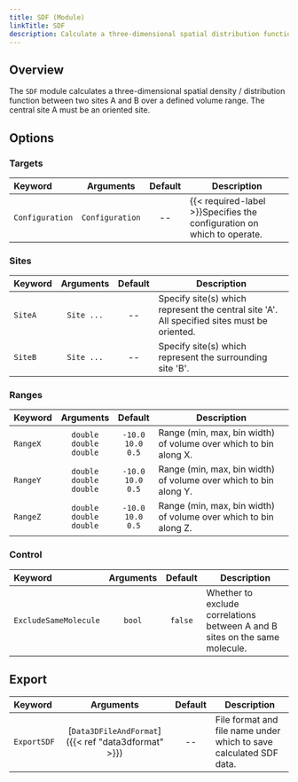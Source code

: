 ```yaml
---
title: SDF (Module)
linkTitle: SDF
description: Calculate a three-dimensional spatial distribution function
---
```


## Overview

The `SDF` module calculates a three-dimensional spatial density / distribution function between two sites A and B over a defined volume range. The central site A must be an oriented site.

## Options

### Targets

|Keyword|Arguments|Default|Description|
|:------|:--:|:-----:|-----------|
|`Configuration`|`Configuration`|--|{{< required-label >}}Specifies the configuration on which to operate.|

### Sites

|Keyword|Arguments|Default|Description|
|:------|:--:|:-----:|-----------|
|`SiteA`|`Site ...`|--|Specify site(s) which represent the central site 'A'. All specified sites must be oriented.|
|`SiteB`|`Site ...`|--|Specify site(s) which represent the surrounding site 'B'.|

### Ranges

|Keyword|Arguments|Default|Description|
|:------|:--:|:-----:|-----------|
|`RangeX`|`double`<br/>`double`<br/>`double`|`-10.0`<br/>`10.0`<br/>`0.5`|Range (min, max, bin width) of volume over which to bin along X.|
|`RangeY`|`double`<br/>`double`<br/>`double`|`-10.0`<br/>`10.0`<br/>`0.5`|Range (min, max, bin width) of volume over which to bin along Y.|
|`RangeZ`|`double`<br/>`double`<br/>`double`|`-10.0`<br/>`10.0`<br/>`0.5`|Range (min, max, bin width) of volume over which to bin along Z.|

### Control

|Keyword|Arguments|Default|Description|
|:------|:--:|:-----:|-----------|
|`ExcludeSameMolecule`|`bool`|`false`|Whether to exclude correlations between A and B sites on the same molecule.|

## Export

|Keyword|Arguments|Default|Description|
|:------|:--:|:-----:|-----------|
|`ExportSDF`|[`Data3DFileAndFormat`]({{< ref "data3dformat" >}})|--|File format and file name under which to save calculated SDF data.|
